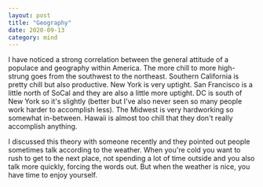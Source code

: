 ```yaml
---
layout: post
title: "Geography"
date: 2020-09-13
category: mind
---
```


I have noticed a strong correlation between the general attitude of a populace and geography within America. The more chill to more high-strung goes from the southwest to the northeast. Southern California is pretty chill but also productive. New York is very uptight. San Francisco is a little north of SoCal and they are also a little more uptight. DC is south of New York so it's slightly (better but I've also never seen so many people work harder to accomplish less). The Midwest is very hardworking so somewhat in-between. Hawaii is almost too chill that they don't really accomplish anything.

I discussed this theory with someone recently and they pointed out people sometimes talk according to the weather. When you're cold you want to rush to get to the next place, not spending a lot of time outside and you also talk more quickly, forcing the words out. But when the weather is nice, you have time to enjoy yourself.
